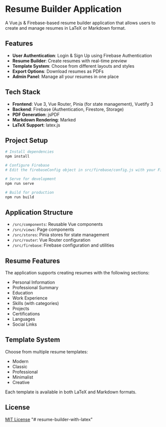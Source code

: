 # Resume Builder Application

A Vue.js & Firebase-based resume builder application that allows users to create and manage resumes in LaTeX or Markdown format.

## Features

- **User Authentication**: Login & Sign Up using Firebase Authentication
- **Resume Builder**: Create resumes with real-time preview
- **Template System**: Choose from different layouts and styles
- **Export Options**: Download resumes as PDFs
- **Admin Panel**: Manage all your resumes in one place

## Tech Stack

- **Frontend**: Vue 3, Vue Router, Pinia (for state management), Vuetify 3
- **Backend**: Firebase (Authentication, Firestore, Storage)
- **PDF Generation**: jsPDF
- **Markdown Rendering**: Marked
- **LaTeX Support**: latex.js

## Project Setup

```bash
# Install dependencies
npm install

# Configure Firebase
# Edit the firebaseConfig object in src/firebase/config.js with your Firebase project details

# Serve for development
npm run serve

# Build for production
npm run build
```

## Application Structure

- `/src/components`: Reusable Vue components
- `/src/views`: Page components
- `/src/stores`: Pinia stores for state management
- `/src/router`: Vue Router configuration
- `/src/firebase`: Firebase configuration and utilities

## Resume Features

The application supports creating resumes with the following sections:

- Personal Information
- Professional Summary
- Education
- Work Experience
- Skills (with categories)
- Projects
- Certifications
- Languages
- Social Links

## Template System

Choose from multiple resume templates:

- Modern
- Classic
- Professional
- Minimalist
- Creative

Each template is available in both LaTeX and Markdown formats.

## License

[MIT License](LICENSE)
"# resume-builder-with-latex" 
